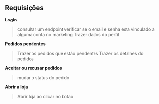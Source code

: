 ## Requisições

**Login**

> consultar um endpoint
> verificar se o email e senha esta vinculado a alguma conta no marketing
> Trazer dados do perfil

**Pedidos pendentes**

> Trazer os pedidos que estão pendentes
> Trazer os detalhes do pedidos

**Aceitar ou recusar pedidos**

> mudar o status do pedido

**Abrir a loja**

> Abrir loja ao clicar no botao
